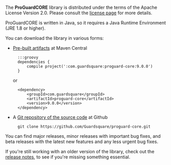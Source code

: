 The **ProGuardCORE** library is distributed under the terms of the Apache
License Version 2.0. Please consult the [license page](license.md) for more
details.

ProGuardCORE is written in Java, so it requires a Java Runtime Environment
(JRE 1.8 or higher).

You can download the library in various forms:

- [Pre-built artifacts](https://search.maven.org/search?q=g:com.guardsquare) at Maven Central

        :::groovy
        dependencies {
            compile project(':com.guardsquare:proguard-core:9.0.0')
        }

    or

        <dependency>
            <groupId>com.guardsquare</groupId>
            <artifactId>proguard-core</artifactId>
            <version>9.0.0</version>
        </dependency>

- A [Git repository of the source code](https://github.com/Guardsquare/proguard-core) at Github

        git clone https://github.com/Guardsquare/proguard-core.git

You can find major releases, minor releases with important bug fixes, and
beta releases with the latest new features and any less urgent bug fixes.

If you're still working with an older version of the library, check out the
[release notes](releasenotes.md), to see if you're missing something essential.
